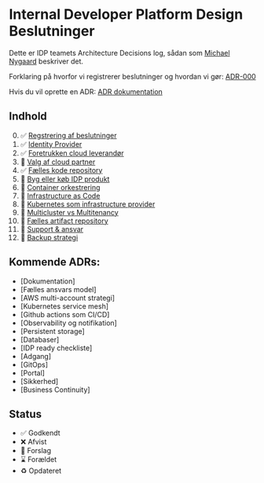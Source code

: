 # Internal Developer Platform Design Beslutninger

Dette er IDP teamets Architecture Decisions log, sådan som [Michael Nygaard](https://www.cognitect.com/blog/2011/11/15/documenting-architecture-decisions) beskriver det.

Forklaring på hvorfor vi registrerer beslutninger og hvordan vi gør: [ADR-000](000-registrering-af-beslutninger.md)

Hvis du vil oprette en ADR: [ADR dokumentation](https://github.com/test-jppolitikenshus/internal-developer-platform/wiki/Architect-Decision-Records)

## Indhold

0. ✅  [Regstrering af beslutninger](000-registrering-af-beslutninger.md)
0. ✅  [Identity Provider](001-identity-provider.md)
0. ✅  [Foretrukken cloud leverandør](002-primary-cloud-vendor.md)
0. 🤔  [Valg af cloud partner](003-cloud-partner.md)
0. ✅  [Fælles kode repository](004-shared-code-repository.md)
0. 🤔  [Byg eller køb IDP produkt](005-byg-eller-køb-idp-platform.md)
0. 🤔  [Container orkestrering](006-container-orkestrering.md)
0. 🤔  [Infrastructure as Code](007-infrastructure-as-code-tool.md)
0. 🤔  [Kubernetes som infrastructure provider](008-kubernetes-as-infrastructure-provider.md)
0. 🤔  [Multicluster vs Multitenancy](009-multicluster-vs-multitenancy.md)
0. 🤔  [Fælles artifact repository](010-shared-artifact-repository.md)
0. 🤔  [Support & ansvar](011-support-og-kommunikation.md)
0. 🤔  [Backup strategi](012-backup-strategi.md)
 

## Kommende ADRs:

- [Dokumentation]
- [Fælles ansvars model]
- [AWS multi-account strategi]
- [Kubernetes service mesh]
- [Github actions som CI/CD]
- [Observability og notifikation]
- [Persistent storage]
- [Databaser]
- [IDP ready checkliste]
- [Adgang]
- [GitOps]
- [Portal]
- [Sikkerhed]
- [Business Continuity]



## Status

- ✅ Godkendt
- ❌ Afvist
- 🤔 Forslag
- ⌛️ Forældet
- ♻️ Opdateret
